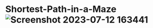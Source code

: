 # Shortest-Path-in-a-Maze![Screenshot 2023-07-12 163441](https://github.com/theeksha101/Shortest-Path-in-a-Maze/assets/59678885/f03bf809-94b1-4d06-969d-2f46011130fc)
